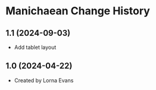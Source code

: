 Manichaean Change History
====================

1.1 (2024-09-03)
----------------
* Add tablet layout

1.0 (2024-04-22)
----------------
* Created by Lorna Evans
